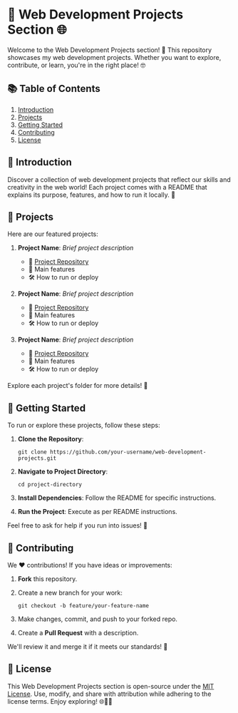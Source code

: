 # 🚀 Web Development Projects Section 🌐

Welcome to the Web Development Projects section! 👋 This repository showcases my web development projects. Whether you want to explore, contribute, or learn, you're in the right place! 🤓

## 📚 Table of Contents

1. [Introduction](#introduction)
2. [Projects](#projects)
3. [Getting Started](#getting-started)
4. [Contributing](#contributing)
5. [License](#license)

## 🎉 Introduction

Discover a collection of web development projects that reflect our skills and creativity in the web world! Each project comes with a README that explains its purpose, features, and how to run it locally. 🌟

## 🌟 Projects

Here are our featured projects:

1. **Project Name**: _Brief project description_
   - 📂 [Project Repository](link-to-repo)
   - 🚀 Main features
   - 🛠️ How to run or deploy

2. **Project Name**: _Brief project description_
   - 📂 [Project Repository](link-to-repo)
   - 🚀 Main features
   - 🛠️ How to run or deploy

3. **Project Name**: _Brief project description_
   - 📂 [Project Repository](link-to-repo)
   - 🚀 Main features
   - 🛠️ How to run or deploy

Explore each project's folder for more details! 🚀

## 🚀 Getting Started

To run or explore these projects, follow these steps:

1. **Clone the Repository**: 
   ```
   git clone https://github.com/your-username/web-development-projects.git
   ```

2. **Navigate to Project Directory**: 
   ```
   cd project-directory
   ```

3. **Install Dependencies**: Follow the README for specific instructions.

4. **Run the Project**: Execute as per README instructions.

Feel free to ask for help if you run into issues! 🙌

## 🤝 Contributing

We ❤️ contributions! If you have ideas or improvements:

1. **Fork** this repository.

2. Create a new branch for your work: 
   ```
   git checkout -b feature/your-feature-name
   ```

3. Make changes, commit, and push to your forked repo.

4. Create a **Pull Request** with a description.

We'll review it and merge it if it meets our standards! 🎉

## 📄 License

This Web Development Projects section is open-source under the [MIT License](LICENSE). Use, modify, and share with attribution while adhering to the license terms. Enjoy exploring! 🌐👩‍💻
